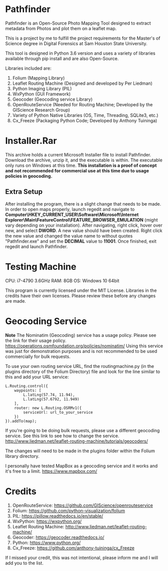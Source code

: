 # Pathfinder
Pathfinder is an Open-Source Photo Mapping Tool designed to extract metadata from Photos and plot them on a leaflet map.

This is a project by me to fulfill the project requirements for the Master's of Science degree in Digital Forensics at Sam Houston State University.

This tool is designed in Python 3.6 version and uses a variety of libraries available through pip install and are also Open-Source.

Libraries included are:
1. Folium (Mapping Library)
2. Leaflet Routing Machine (Designed and developed by Per Liedman)
3. Python Imaging Library (PIL)
4. WxPython (GUI Framework)
5. Geocoder (Geocoding service Library)
6. OpenRouteService (Needed for Routing Machine; Developed by the GIScience Research Group)
7. Variety of Python Native Libraries (OS, Time, Threading, SQLite3, etc.)
8. Cx_Freeze (Packaging Python Code; Developed by Anthony Tuininga)

# Installer.Rar
This archive holds a current Microsoft Installer file to install Pathfinder. Download the archive, unzip it, and the executable is within. The executable only runs on Windows at this time. **This installation is a proof of concept and not recommended for commercial use at this time due to usage policies in geocoding.**

## Extra Setup
After installing the program, there is a slight change that needs to be made. In order to open maps properly, launch regedit and
navigate to **Computer\HKEY_CURRENT_USER\Software\Microsoft\Internet Explorer\Main\FeatureControl\FEATURE_BROWSER_EMULATION**
(might vary depending on your installation). After navigating, right click, hover over new, and select **DWORD**. A new value should
have been created. Right click the new value and changed the value name to without quotes "Pathfinder.exe" and set the **DECIMAL** value 
to **11001**. Once finished, exit regedit and launch Pathfinder.

# Testing Machine

CPU: i7-4790 3.6GHz
RAM: 8GB
OS: Windows 10 64bit



This program is currently licensed under the MIT License. Libraries in the credits have their own licenses. Please review these before 
any changes are made. 

# Geocoding Service
**Note** The Nominatim (Geocoding) service has a usage policy. Please see the link for their usage policy. https://operations.osmfoundation.org/policies/nominatim/
Using this service was just for demonstration purposes and is not recommended to be used commercially for bulk requests.

To use your own routing service URL, find the routingmachine.py (in the plugins directory of the Folium Directory) file and look for the line similar to this and add your URL service:

```
L.Routing.control({
    waypoints: [
        L.latLng(57.74, 11.94),
        L.latLng(57.6792, 11.949)
    ],
    router: new L.Routing.OSRMv1({
        serviceUrl: url_to_your_service
    })
}).addTo(map);
```
If you're going to be doing bulk requests, please use a different geocoding service. See this link to see how
to change the service. http://www.liedman.net/leaflet-routing-machine/tutorials/geocoders/

The changes will need to be made in the plugins folder within the Folium library directory. 

I personally have tested MapBox as a geocoding service and it works and it's free to a limit. https://www.mapbox.com/


# Credits
1. OpenRouteService: https://github.com/GIScience/openrouteservice
2. Folium: https://github.com/python-visualization/folium
3. PIL: https://pillow.readthedocs.io/en/stable/
4. WxPython: https://wxpython.org/
5. Leaflet Routing Machine: http://www.liedman.net/leaflet-routing-machine/
6. Geocoder: https://geocoder.readthedocs.io/
7. Python: https://www.python.org/
8. Cx_Freeze: https://github.com/anthony-tuininga/cx_Freeze

If I missed your credit, this was not intentional, please inform me and I will add you to the list.
